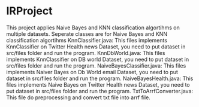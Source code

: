 # IRProject
This project applies Naive Bayes and KNN classification algortihms on multiple datasets. Seperate classes are for Naive Bayes and KNN classification algortihms
KnnClassifier.java: This files implements KnnClassifier on Twitter Health news Dataset, you need to put dataset in src/files folder and run the program.
KnnDbWorld.java: This files implements KnnClassifier on DB world Dataset, you need to put dataset in src/files folder and run the program.
NaiveBayesClassifier.java: This files implements Naiver Bayes on Db World email Dataset, you need to put dataset in src/files folder and run the program.
NaiveBayesHealth.java: This files implements Naive Bayes on Twitter Health news Dataset, you need to put dataset in src/files folder and run the program.
TxtToArrfConverter.java: This file do preprocessing and convert txt file into arrf file.
